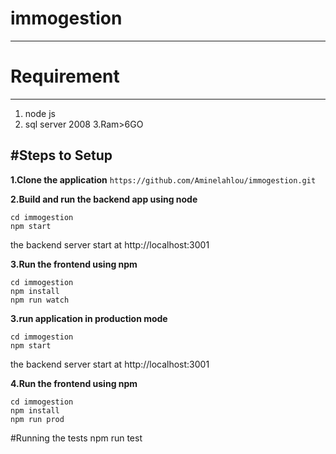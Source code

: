 # immogestion


---
# Requirement
---
1. node js 
2. sql server 2008
3.Ram>6GO

#Steps to Setup
---
**1.Clone the application**
`https://github.com/Aminelahlou/immogestion.git`

**2.Build and run the backend app using node**

```
cd immogestion
npm start
```

the backend server start at http://localhost:3001 

**3.Run the frontend using npm**

```
cd immogestion
npm install
npm run watch
```
**3.run application in production mode**

```
cd immogestion
npm start
```

the backend server start at http://localhost:3001 

**4.Run the frontend using npm**

```
cd immogestion
npm install
npm run prod
```
#Running the tests
npm run test